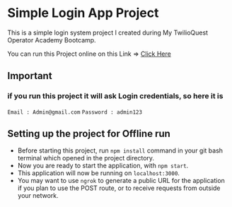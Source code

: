 # Simple Login App Project

This is a simple login system project I created during My TwilioQuest Operator Academy Bootcamp.  

You can run this Project online on this Link => [Click Here](https://harsh-zest-horse.glitch.me/)

## Important 
 ### if you run this project it will ask Login credentials, so here it is 
 
`Email : Admin@gmail.com`
`Password : admin123`


## Setting up the project for Offline run

- Before starting this project, run `npm install` command in your git bash terminal which opened in the project directory.
- Now you are ready to start the application, with `npm start`.
- This application will now be running on `localhost:3000`.
- You may want to use `ngrok` to generate a public URL for the application if you plan to use the POST route, or to receive requests from outside your network.
